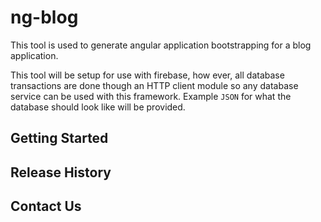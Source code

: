 # ng-blog

This tool is used to generate angular application bootstrapping for a blog application.

This tool will be setup for use with firebase, how ever, all database transactions are done though an HTTP client module so any database service can be used with this framework. Example `JSON` for what the database should look like will be provided.

## Getting Started

## Release History

## Contact Us
